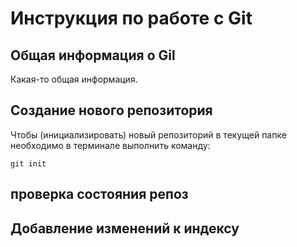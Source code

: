 # **Инструкция по работе с Git**

## Общая информация о Gil

Какая-то общая информация.

## Создание нового репозитория

Чтобы (инициализировать) новый репозиторий в текущей папке необходимо в терминале выполнить команду:

    git init

## проверка состояния репоз

## Добавление изменений к индексу

